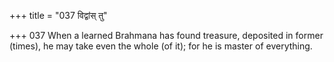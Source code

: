 +++
title = "037 विद्वांस् तु"

+++
037	When a learned Brahmana has found treasure, deposited in former (times), he may take even the whole (of it); for he is master of everything.